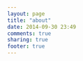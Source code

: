 ```yaml
---
layout: page
title: "about"
date: 2014-09-30 23:49
comments: true
sharing: true
footer: true
---
```

